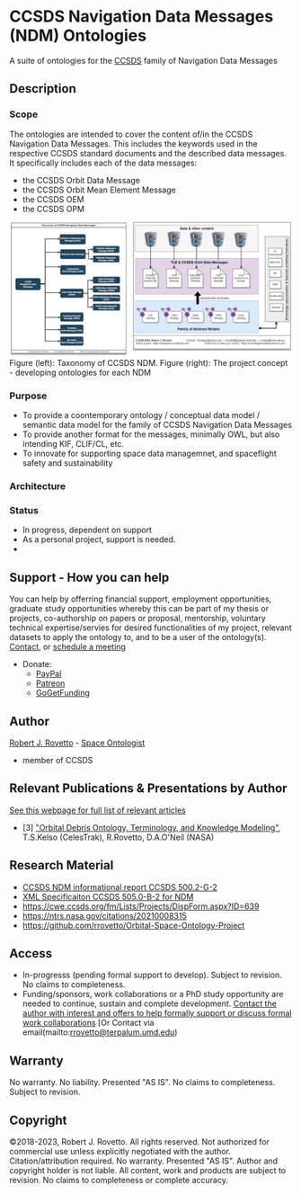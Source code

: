 # CCSDS Navigation Data Messages (NDM) Ontologies
A suite of ontologies for the [CCSDS](https://public.ccsds.org/default.aspx) family of Navigation Data Messages

## Description

### Scope
The ontologies are intended to cover the content of/in the CCSDS Navigation Data Messages. This includes the keywords used in the respective CCSDS standard documents and the described data messages. It specifically includes each of the data messages: 
- the CCSDS Orbit Data Message
- the CCSDS Orbit Mean Element Message
- the CCSDS OEM
- the CCSDS OPM

![image](https://github.com/rrovetto/CCSDS-Navigation-Data-Messages-Ontologies/blob/3be826dbc7e24224570911a73fc74afe4e52459f/images/NDMTaxo_NDMOntologies_Rovetto.jpg)
Figure (left): Taxonomy of CCSDS NDM. Figure (right): The project concept - developing ontologies for each NDM

### Purpose
- To provide a coontemporary ontology / conceptual data model / semantic data model for the family of CCSDS Navigation Data Messages
- To provide another format for the messages, minimally OWL, but also intending KIF, CLIF/CL, etc.
- To innovate for supporting space data managemnet, and spaceflight safety and sustainability

### Architecture

### Status
- In progress, dependent on support
- As a personal project, support is needed.
- 
## Support - How you can help
You can help by offerring financial support, employment opportunities, graduate study opportunities whereby this can be part of my thesis or projects, co-authorship on papers or proposal, mentorship, voluntary technical expertise/servies for desired functionalities of my project, relevant datasets to apply the ontology to, and to be a user of the ontology(s). [Contact](https://ontospace.wordpress.com/contact), or [schedule a meeting](https://tinyurl.com/hm8wu2sa) 

* Donate: 
  * [PayPal](https://tinyurl.com/donateViaPayPalrr)
  * [Patreon](https://tinyurl.com/y9qegjsh)
  * [GoGetFunding](https://gogetfunding.com/?p=6893352)

## Author
[Robert J. Rovetto](http://orcid.org/0000-0003-3835-7817) - [Space Ontologist](https://purl.org/space-ontology)
- member of CCSDS

## Relevant Publications & Presentations by Author
[See this webpage for full list of relevant articles](https://ontospace.wordpress.com/publications)

* [3] ["Orbital Debris Ontology, Terminology, and Knowledge Modeling"](https://ntrs.nasa.gov/search.jsp?R=20200000988), T.S.Kelso (CelesTrak), R.Rovetto, D.A.O'Neil (NASA)

## Research Material 
- [CCSDS NDM informational report CCSDS 500.2-G-2](https://public.ccsds.org/Pubs/500x2g2.pdf)
- [XML Specificaiton CCSDS 505.0-B-2 for NDM](https://public.ccsds.org/Pubs/505x0b2.pdf)
- https://cwe.ccsds.org/fm/Lists/Projects/DispForm.aspx?ID=639
- https://ntrs.nasa.gov/citations/20210008315
- https://github.com/rrovetto/Orbital-Space-Ontology-Project
##  Access
- In-progresss (pending formal support to develop). Subject to revision. No claims to completeness.
- Funding/sponsors, work collaborations or a PhD study opportunity are needed to continue, sustain and complete development. [Contact the author with interest and offers to help formally support or discuss formal work collaborations](https://ontospace.wordpress.com/contact) [Or Contact via email(mailto:rrovetto@terpalum.umd.edu)


## Warranty
No warranty. No liability. Presented "AS IS". No claims to completeness. Subject to revision.

## Copyright
©2018-2023, Robert J. Rovetto. All rights reserved.
Not authorized for commercial use unless explicitly negotiated with the author. Citation/attribution required.
No warranty. Presented "AS IS". Author and copyright holder is not liable. All content, work and products are subject to revision. No claims to completeness or complete accuracy.

